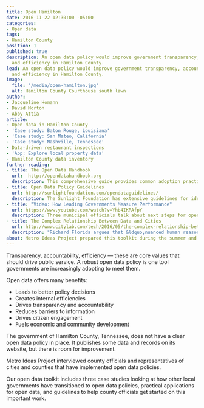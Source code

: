 ```yaml
---
title: Open Hamilton
date: 2016-11-22 12:30:00 -05:00
categories:
- Open data
tags:
- Hamilton County
position: 1
published: true
description: An open data policy would improve government transparency, accountability
  and efficiency in Hamilton County.
lead: An open data policy would improve government transparency, accountability
  and efficiency in Hamilton County.
image:
  file: "/media/open-hamilton.jpg"
  alt: Hamilton County Courthouse south lawn
author:
- Jacqueline Homann
- David Morton
- Abby Attia
article:
- Open data in Hamilton County
- 'Case study: Baton Rouge, Louisiana'
- 'Case study: San Mateo, California'
- 'Case study: Nashville, Tennessee'
- Data-driven restaurant inspections
- 'App: Explore local property data'
- Hamilton County data inventory
further reading:
- title: The Open Data Handbook
  url:  http://opendatahandbook.org
  description: This comprehensive guide provides common adoption practices and implementation steps.
- title: Open Data Policy Guidelines
  url: http://sunlightfoundation.com/opendataguidelines/
  description: The Sunlight Foundation has extensive guidelines for identifying datasets to release and navigating private vendors.
- title: "Video: How Leading Governments Measure Performance"
  url: https://www.youtube.com/watch?v=Yhb4IKRAfpY
  description: Three municipal officials talk about next steps for open government data after getting a portal online.
- title: The Complex Relationship Between Data and Cities
  url: http://www.citylab.com/tech/2016/05/the-complex-relationship-between-data-and-cities/483303/
  description: "Richard Florida argues that &ldquo;nuanced human reasoning&rdquo; is needed to make big data work for cities."
about: Metro Ideas Project prepared this toolkit during the summer and fall of 2016.
---
```


Transparency, accountability, efficiency — these are core values that should drive public service. A robust open data policy is one tool governments are increasingly adopting to meet them.

Open data offers many benefits:

+ Leads to better policy decisions
+ Creates internal efficiencies
+ Drives transparency and accountability
+ Reduces barriers to information
+ Drives citizen engagement
+ Fuels economic and community development

The government of Hamilton County, Tennessee, does not have a clear open data policy in place. It publishes some data and records on its website, but there is room for improvement.

Metro Ideas Project interviewed county officials and representatives of cities and counties that have implemented open data policies.

Our open data toolkit includes three case studies looking at how other local governments have transitioned to open data policies, practical applications for open data, and guidelines to help county officials get started on this important work.